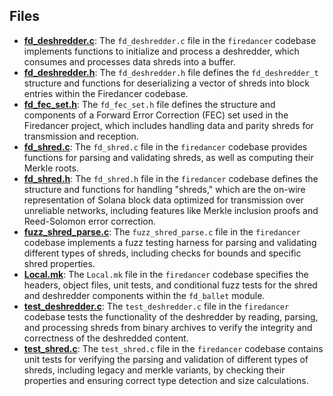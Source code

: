 
## Files
- **[fd_deshredder.c](shred/fd_deshredder.c.driver.md)**: The `fd_deshredder.c` file in the `firedancer` codebase implements functions to initialize and process a deshredder, which consumes and processes data shreds into a buffer.
- **[fd_deshredder.h](shred/fd_deshredder.h.driver.md)**: The `fd_deshredder.h` file defines the `fd_deshredder_t` structure and functions for deserializing a vector of shreds into block entries within the Firedancer codebase.
- **[fd_fec_set.h](shred/fd_fec_set.h.driver.md)**: The `fd_fec_set.h` file defines the structure and components of a Forward Error Correction (FEC) set used in the Firedancer project, which includes handling data and parity shreds for transmission and reception.
- **[fd_shred.c](shred/fd_shred.c.driver.md)**: The `fd_shred.c` file in the `firedancer` codebase provides functions for parsing and validating shreds, as well as computing their Merkle roots.
- **[fd_shred.h](shred/fd_shred.h.driver.md)**: The `fd_shred.h` file in the `firedancer` codebase defines the structure and functions for handling "shreds," which are the on-wire representation of Solana block data optimized for transmission over unreliable networks, including features like Merkle inclusion proofs and Reed-Solomon error correction.
- **[fuzz_shred_parse.c](shred/fuzz_shred_parse.c.driver.md)**: The `fuzz_shred_parse.c` file in the `firedancer` codebase implements a fuzz testing harness for parsing and validating different types of shreds, including checks for bounds and specific shred properties.
- **[Local.mk](shred/Local.mk.driver.md)**: The `Local.mk` file in the `firedancer` codebase specifies the headers, object files, unit tests, and conditional fuzz tests for the shred and deshredder components within the `fd_ballet` module.
- **[test_deshredder.c](shred/test_deshredder.c.driver.md)**: The `test_deshredder.c` file in the `firedancer` codebase tests the functionality of the deshredder by reading, parsing, and processing shreds from binary archives to verify the integrity and correctness of the deshredded content.
- **[test_shred.c](shred/test_shred.c.driver.md)**: The `test_shred.c` file in the `firedancer` codebase contains unit tests for verifying the parsing and validation of different types of shreds, including legacy and merkle variants, by checking their properties and ensuring correct type detection and size calculations.
